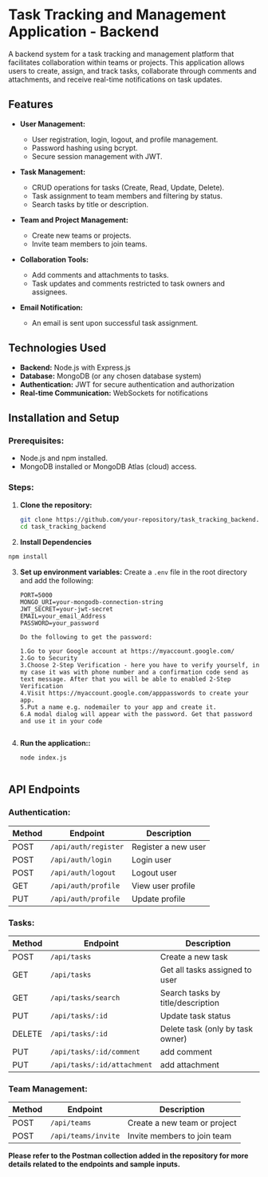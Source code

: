 # Task Tracking and Management Application - Backend

A backend system for a task tracking and management platform that facilitates collaboration within teams or projects. This application allows users to create, assign, and track tasks, collaborate through comments and attachments, and receive real-time notifications on task updates.

## Features

- **User Management:**
  - User registration, login, logout, and profile management.
  - Password hashing using bcrypt.
  - Secure session management with JWT.

- **Task Management:**
  - CRUD operations for tasks (Create, Read, Update, Delete).
  - Task assignment to team members and filtering by status.
  - Search tasks by title or description.

- **Team and Project Management:**
  - Create new teams or projects.
  - Invite team members to join teams.

- **Collaboration Tools:**
  - Add comments and attachments to tasks.
  - Task updates and comments restricted to task owners and assignees.

- **Email Notification:**
  - An email is sent upon successful task assignment.


## Technologies Used

- **Backend:** Node.js with Express.js  
- **Database:** MongoDB (or any chosen database system)  
- **Authentication:** JWT for secure authentication and authorization  
- **Real-time Communication:** WebSockets for notifications  

## Installation and Setup

### Prerequisites:
- Node.js and npm installed.
- MongoDB installed or MongoDB Atlas (cloud) access.

### Steps:
1. **Clone the repository:**
   ```bash
   git clone https://github.com/your-repository/task_tracking_backend.git
   cd task_tracking_backend

2. **Install Dependencies**
  ```bash
  npm install
  ```



3. **Set up environment variables:**
    Create a `.env` file in the root directory and add the following:

    ```plaintext
    PORT=5000
    MONGO_URI=your-mongodb-connection-string
    JWT_SECRET=your-jwt-secret
    EMAIL=your_email_Address
    PASSWORD=your_password

    Do the following to get the password:

    1.Go to your Google account at https://myaccount.google.com/
    2.Go to Security
    3.Choose 2-Step Verification - here you have to verify yourself, in my case it was with phone number and a confirmation code send as text message. After that you will be able to enabled 2-Step Verification
    4.Visit https://myaccount.google.com/apppasswords to create your app.
    5.Put a name e.g. nodemailer to your app and create it.
    6.A modal dialog will appear with the password. Get that password and use it in your code


3. **Run the application::**
    ```bash
    node index.js



## API Endpoints

### **Authentication:**
| Method | Endpoint            | Description            |
|--------|---------------------|------------------------|
| POST   | `/api/auth/register` | Register a new user    |
| POST   | `/api/auth/login`    | Login user             |
| POST   | `/api/auth/logout`   | Logout user            |
| GET    | `/api/auth/profile`  | View user profile      |
| PUT    | `/api/auth/profile`  | Update profile         |

### **Tasks:**
| Method | Endpoint            | Description                         |
|--------|---------------------|-------------------------------------|
| POST   | `/api/tasks`        | Create a new task                   |
| GET    | `/api/tasks`        | Get all tasks assigned to user      |
| GET    | `/api/tasks/search` | Search tasks by title/description   |
| PUT    | `/api/tasks/:id`    | Update task status                  |
| DELETE | `/api/tasks/:id`    | Delete task (only by task owner)    |
| PUT | `/api/tasks/:id/comment`    | add comment                    |
| PUT | `/api/tasks/:id/attachment`    | add attachment              |

### **Team Management:**
| Method | Endpoint            | Description                     |
|--------|---------------------|---------------------------------|
| POST   | `/api/teams`        | Create a new team or project    |
| POST   | `/api/teams/invite` | Invite members to join team     |



**Please refer to the Postman collection added in the repository for more details related to the endpoints and sample inputs.**



